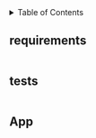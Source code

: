 <div id="top"></div>




<!-- TABLE OF CONTENTS -->
<details>
  <summary>Table of Contents</summary>
  <ol>
    <li>
      <a href="#about-the-project">About The Project</a>
      <ul>
        <li><a href="#requirements">Install requirements</a></li>
        <li><a href="#tests">Run tests</a></li>
        <li><a href="#App">Run App</a></li>
      </ul>
    </li>
   
  </ol>
</details>



<!-- ABOUT THE PROJECT -->
## requirements

 ``` pip install -r requirements
   ```

## tests

 ``` python manage.py test
   ```

## App

 ``` python manage.py runserver
   ```
